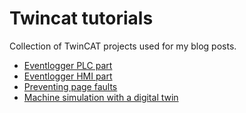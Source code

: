 # Twincat tutorials

Collection of TwinCAT projects used for my blog posts.

- [Eventlogger PLC part](https://cookncode.com/twincat/2020/11/03/twincat-eventlogger-plc-part.html)
- [Eventlogger HMI part](https://cookncode.com/twincat/2021/01/20/twincat-eventlogger-hmi-part.html)
- [Preventing page faults](https://cookncode.com/twincat/2021/02/07/preventing-page-faults-from-references.html)
- [Machine simulation with a digital twin](https://cookncode.com/twincat/2021/08/17/tc-simulation.html)

